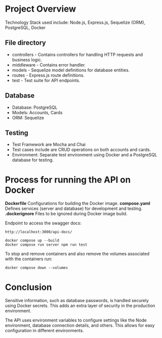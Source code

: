 # Project Overview

Technology Stack  used include:
Node.js, Express.js, Sequelize (ORM), PostgreSQL, Docker

## File directory
* controllers - Contains controllers for handling HTTP requests and business logic.
* middleware - Contains error handler.
* models - Sequelize model definitions for database entities.
* routes - Express.js route definitions.
* test - Test suite for API endpoints.

## Database
* Database: PostgreSQL
* Models: Accounts, Cards
* ORM: Sequelize


## Testing
* Test Framework are Mocha and Chai
* Test cases include are CRUD operations on both accounts and cards.
* Environment: Separate test environment using Docker and a PostgreSQL database for testing.


# Process for running the API on Docker
**Dockerfile** Configurations for building the Docker image.
**compose.yaml** Defines services (server and database) for development and testing.
**.dockerignore** Files to be ignored during Docker image build.

Endpoint to access the swagger docs:

```
http://localhost:3000/api-docs/
```

```
docker compose up --build
docker compose run server npm run test
```

To stop and remove containers  and also remove the volumes associated with the containers run:

```
docker compose down --volumes
```


# Conclusion
Sensitive information, such as database passwords, is handled securely using Docker secrets. This adds an extra layer of security in the production environment.

The API uses environment variables to configure settings like the Node environment, database connection details, and others. This allows for easy configuration in different environments.
